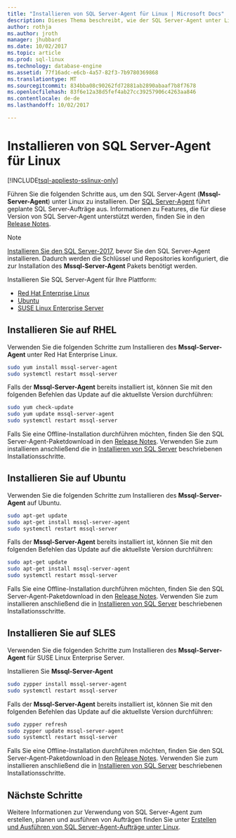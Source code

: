 ```yaml
---
title: "Installieren von SQL Server-Agent für Linux | Microsoft Docs"
description: Dieses Thema beschreibt, wie der SQL Server-Agent unter Linux zu installieren.
author: rothja
ms.author: jroth
manager: jhubbard
ms.date: 10/02/2017
ms.topic: article
ms.prod: sql-linux
ms.technology: database-engine
ms.assetid: 77f16adc-e6cb-4a57-82f3-7b9780369868
ms.translationtype: MT
ms.sourcegitcommit: 834bba08c90262fd72881ab2890abaaf7b8f7678
ms.openlocfilehash: 83f6e12a38d5fef4ab27cc39257906c4263aa846
ms.contentlocale: de-de
ms.lasthandoff: 10/02/2017

---
```

# <a name="install-sql-server-agent-on-linux"></a>Installieren von SQL Server-Agent für Linux

[!INCLUDE[tsql-appliesto-sslinux-only](../includes/tsql-appliesto-sslinux-only.md)]

Führen Sie die folgenden Schritte aus, um den SQL Server-Agent (**Mssql-Server-Agent**) unter Linux zu installieren. Der [SQL Server-Agent](https://docs.microsoft.com/sql/ssms/agent/sql-server-agent) führt geplante SQL Server-Aufträge aus. Informationen zu Features, die für diese Version von SQL Server-Agent unterstützt werden, finden Sie in den [Release Notes](sql-server-linux-release-notes.md).

> [!NOTE]
> [Installieren Sie den SQL Server-2017](sql-server-linux-setup.md#platforms), bevor Sie den SQL Server-Agent installieren. Dadurch werden die Schlüssel und Repositories konfiguriert, die zur Installation des **Mssql-Server-Agent** Pakets benötigt werden.

Installieren Sie SQL Server-Agent für Ihre Plattform:

- [Red Hat Enterprise Linux](#RHEL)
- [Ubuntu](#ubuntu)
- [SUSE Linux Enterprise Server](#SLES)

## <a name="RHEL">Installieren Sie auf RHEL</a>

Verwenden Sie die folgenden Schritte zum Installieren des **Mssql-Server-Agent** unter Red Hat Enterprise Linux. 

```bash
sudo yum install mssql-server-agent
sudo systemctl restart mssql-server
```

Falls der **Mssql-Server-Agent** bereits installiert ist, können Sie mit den folgenden Befehlen das Update auf die aktuellste Version durchführen:

```bash
sudo yum check-update
sudo yum update mssql-server-agent
sudo systemctl restart mssql-server
```

Falls Sie eine Offline-Installation durchführen möchten, finden Sie den SQL Server-Agent-Paketdownload in den [Release Notes](sql-server-linux-release-notes.md). Verwenden Sie zum installieren anschließend die in [Installieren von SQL Server](sql-server-linux-setup.md#offline) beschriebenen Installationsschritte. 

## <a name="ubuntu">Installieren Sie auf Ubuntu</a>

Verwenden Sie die folgenden Schritte zum Installieren des **Mssql-Server-Agent** auf Ubuntu. 

```bash
sudo apt-get update 
sudo apt-get install mssql-server-agent
sudo systemctl restart mssql-server
```

Falls der **Mssql-Server-Agent** bereits installiert ist, können Sie mit den folgenden Befehlen das Update auf die aktuellste Version durchführen:

```bash
sudo apt-get update 
sudo apt-get install mssql-server-agent
sudo systemctl restart mssql-server
```

Falls Sie eine Offline-Installation durchführen möchten, finden Sie den SQL Server-Agent-Paketdownload in den [Release Notes](sql-server-linux-release-notes.md). Verwenden Sie zum installieren anschließend die in [Installieren von SQL Server](sql-server-linux-setup.md#offline) beschriebenen Installationsschritte. 

## <a name="SLES">Installieren Sie auf SLES</a>

Verwenden Sie die folgenden Schritte zum Installieren des **Mssql-Server-Agent** für SUSE Linux Enterprise Server. 

Installieren Sie **Mssql-Server-Agent** 

```bash
sudo zypper install mssql-server-agent
sudo systemctl restart mssql-server
```

Falls der **Mssql-Server-Agent** bereits installiert ist, können Sie mit den folgenden Befehlen das Update auf die aktuellste Version durchführen:

```bash
sudo zypper refresh
sudo zypper update mssql-server-agent
sudo systemctl restart mssql-server
```

Falls Sie eine Offline-Installation durchführen möchten, finden Sie den SQL Server-Agent-Paketdownload in den [Release Notes](sql-server-linux-release-notes.md). Verwenden Sie zum installieren anschließend die in [Installieren von SQL Server](sql-server-linux-setup.md#offline) beschriebenen Installationsschritte. 

## <a name="next-steps"></a>Nächste Schritte
Weitere Informationen zur Verwendung von SQL Server-Agent zum erstellen, planen und ausführen von Aufträgen finden Sie unter [Erstellen und Ausführen von SQL Server-Agent-Aufträge unter Linux](sql-server-linux-run-sql-server-agent-job.md).

